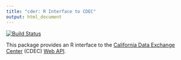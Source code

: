 ```yaml
---
title: "cder: R Interface to CDEC"
output: html_document
---
```


[![Build Status](https://travis-ci.org/mkoohafkan/cder.svg?branch=master)](https://travis-ci.org/mkoohafkan/cimir)

This package provides an R interface to the 
[California Data Exchange Center](https://cdec.water.ca.gov/)
(CDEC) [Web API](https://cdec.water.ca.gov/dynamicapp/wsSensorData). 

